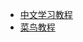 * [中文学习教程](http://www.pythondoc.com/pythontutorial3/index.html)
* [菜鸟教程](http://www.runoob.com/python3/python3-tutorial.html)
